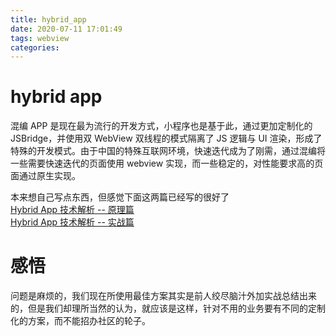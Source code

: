 ```yaml
---
title: hybrid_app
date: 2020-07-11 17:01:49
tags: webview
categories:
---
```


# hybrid app

混编 APP 是现在最为流行的开发方式，小程序也是基于此，通过更加定制化的 JSBridge，并使用双 WebView 双线程的模式隔离了 JS 逻辑与 UI 渲染，形成了特殊的开发模式。由于中国的特殊互联网环境，快速迭代成为了刚需，通过混编将一些需要快速迭代的页面使用 webview 实现，而一些稳定的，对性能要求高的页面通过原生实现。

本来想自己写点东西，但感觉下面这两篇已经写的很好了  
[Hybrid App 技术解析 -- 原理篇](https://juejin.im/post/5b4ff3bee51d4519721b9986)  
[Hybrid App 技术解析 -- 实战篇](https://juejin.im/post/5b5e7ec3f265da0f87593f9b)

# 感悟

问题是麻烦的，我们现在所使用最佳方案其实是前人绞尽脑汁外加实战总结出来的，但是我们却理所当然的认为，就应该是这样，针对不用的业务要有不同的定制化的方案，而不能招办社区的轮子。
